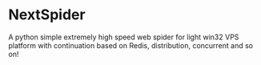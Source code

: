 # NextSpider
A python simple extremely high speed web spider for light win32 VPS platform with continuation based on Redis, distribution, concurrent and so on!
